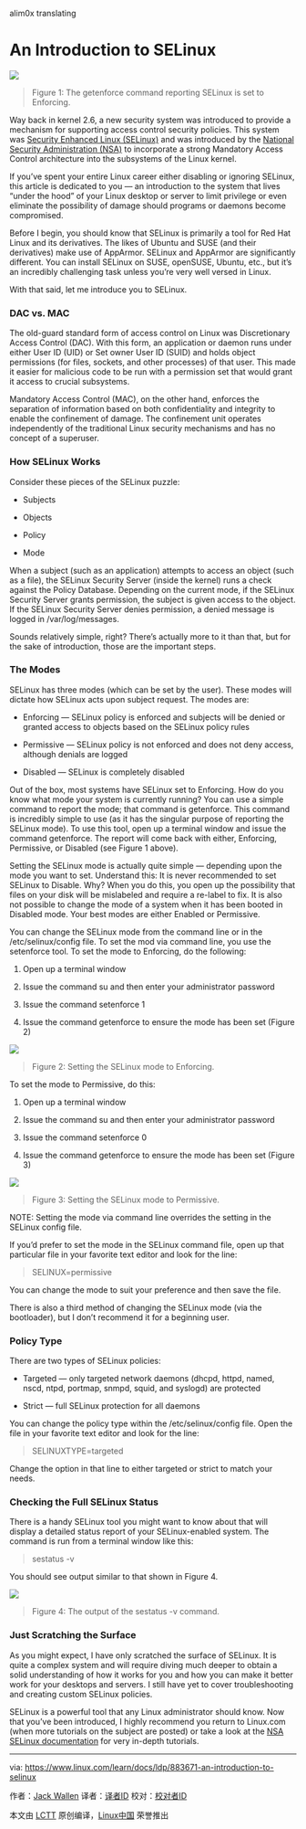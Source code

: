 alim0x translating

An Introduction to SELinux
===============================

![](https://www.linux.com/images/stories/66866/jack2-selinux_a.png)

>Figure 1: The getenforce command reporting SELinux is set to Enforcing.

Way back in kernel 2.6, a new security system was introduced to provide a mechanism for supporting access control security policies. This system was [Security Enhanced Linux (SELinux)][1] and was introduced by the [National Security Administration (NSA)][2] to incorporate a strong Mandatory Access Control architecture into the subsystems of the Linux kernel.

If you’ve spent your entire Linux career either disabling or ignoring SELinux, this article is dedicated to you — an introduction to the system that lives “under the hood” of your Linux desktop or server to limit privilege or even eliminate the possibility of damage should programs or daemons become compromised.

Before I begin, you should know that SELinux is primarily a tool for Red Hat Linux and its derivatives. The likes of Ubuntu and SUSE (and their derivatives) make use of AppArmor. SELinux and AppArmor are significantly different. You can install SELinux on SUSE, openSUSE, Ubuntu, etc., but it’s an incredibly challenging task unless you’re very well versed in Linux.

With that said, let me introduce you to SELinux.

### DAC vs. MAC

The old-guard standard form of access control on Linux was Discretionary Access Control (DAC). With this form, an application or daemon runs under either User ID (UID) or Set owner User ID (SUID) and holds object permissions (for files, sockets, and other processes) of that user. This made it easier for malicious code to be run with a permission set that would grant it access to crucial subsystems.

Mandatory Access Control (MAC), on the other hand, enforces the separation of information based on both confidentiality and integrity to enable the confinement of damage. The confinement unit operates independently of the traditional Linux security mechanisms and has no concept of a superuser.

### How SELinux Works

Consider these pieces of the SELinux puzzle:

- Subjects

- Objects

- Policy

- Mode

When a subject (such as an application) attempts to access an object (such as a file), the SELinux Security Server (inside the kernel) runs a check against the Policy Database. Depending on the current mode, if the SELinux Security Server grants permission, the subject is given access to the object. If the SELinux Security Server denies permission, a denied message is logged in /var/log/messages.

Sounds relatively simple, right? There’s actually more to it than that, but for the sake of introduction, those are the important steps.

### The Modes

SELinux has three modes (which can be set by the user). These modes will dictate how SELinux acts upon subject request. The modes are:

- Enforcing — SELinux policy is enforced and subjects will be denied or granted access to objects based on the SELinux policy rules

- Permissive — SELinux policy is not enforced and does not deny access, although denials are logged

- Disabled — SELinux is completely disabled

Out of the box, most systems have SELinux set to Enforcing. How do you know what mode your system is currently running? You can use a simple command to report the mode; that command is getenforce. This command is incredibly simple to use (as it has the singular purpose of reporting the SELinux mode). To use this tool, open up a terminal window and issue the command getenforce. The report will come back with either, Enforcing, Permissive, or Disabled (see Figure 1 above).

Setting the SELinux mode is actually quite simple — depending upon the mode you want to set. Understand this: It is never recommended to set SELinux to Disable. Why? When you do this, you open up the possibility that files on your disk will be mislabeled and require a re-label to fix. It is also not possible to change the mode of a system when it has been booted in Disabled mode. Your best modes are either Enabled or Permissive.

You can change the SELinux mode from the command line or in the /etc/selinux/config file. To set the mod via command line, you use the setenforce tool. To set the mode to Enforcing, do the following:

1. Open up a terminal window

2. Issue the command su and then enter your administrator password

3. Issue the command setenforce 1

4. Issue the command getenforce to ensure the mode has been set (Figure 2)

![](https://www.linux.com/images/stories/66866/jack-selinux_b.png)

>Figure 2: Setting the SELinux mode to Enforcing.

To set the mode to Permissive, do this:

1. Open up a terminal window

2. Issue the command su and then enter your administrator password

3. Issue the command setenforce 0

4. Issue the command getenforce to ensure the mode has been set (Figure 3)

![](https://www.linux.com/images/stories/66866/jack-selinux_c.png)

>Figure 3: Setting the SELinux mode to Permissive.

NOTE: Setting the mode via command line overrides the setting in the SELinux config file.

If you’d prefer to set the mode in the SELinux command file, open up that particular file in your favorite text editor and look for the line:

>SELINUX=permissive

You can change the mode to suit your preference and then save the file.

There is also a third method of changing the SELinux mode (via the bootloader), but I don’t recommend it for a beginning user.

### Policy Type

There are two types of SELinux policies:

- Targeted — only targeted network daemons (dhcpd, httpd, named, nscd, ntpd, portmap, snmpd, squid, and syslogd) are protected

- Strict — full SELinux protection for all daemons

You can change the policy type within the /etc/selinux/config file. Open the file in your favorite text editor and look for the line:

>SELINUXTYPE=targeted

Change the option in that line to either targeted or strict to match your needs.

### Checking the Full SELinux Status

There is a handy SELinux tool you might want to know about that will display a detailed status report of your SELinux-enabled system. The command is run from a terminal window like this:

>sestatus -v

You should see output similar to that shown in Figure 4.

![](https://www.linux.com/images/stories/66866/jack-selinux_d.png)

>Figure 4: The output of the sestatus -v command.

### Just Scratching the Surface

As you might expect, I have only scratched the surface of SELinux. It is quite a complex system and will require diving much deeper to obtain a solid understanding of how it works for you and how you can make it better work for your desktops and servers. I still have yet to cover troubleshooting and creating custom SELinux policies.

SELinux is a powerful tool that any Linux administrator should know. Now that you’ve been introduced, I highly recommend you return to Linux.com (when more tutorials on the subject are posted) or take a look at the [NSA SELinux documentation][3] for very in-depth tutorials.


--------------------------------------------------------------------------------

via: https://www.linux.com/learn/docs/ldp/883671-an-introduction-to-selinux

作者：[Jack Wallen][a]
译者：[译者ID](https://github.com/译者ID)
校对：[校对者ID](https://github.com/校对者ID)

本文由 [LCTT](https://github.com/LCTT/TranslateProject) 原创编译，[Linux中国](https://linux.cn/) 荣誉推出

[a]:https://www.linux.com/community/forums/person/93
[1]: http://selinuxproject.org/page/Main_Page
[2]: https://www.nsa.gov/research/selinux/
[3]: https://www.nsa.gov/research/selinux/docs.shtml
